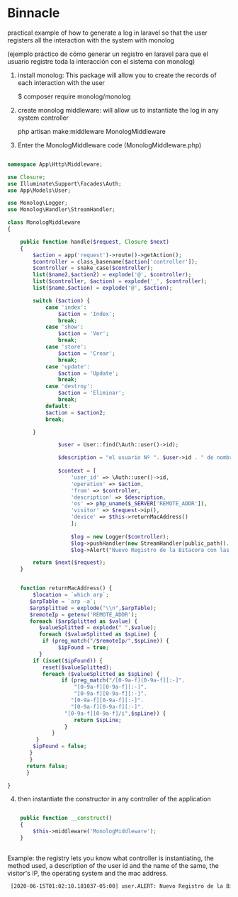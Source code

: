 # Binnacle
 practical example of how to generate a log in laravel so that the user registers all the interaction with the system with monolog
 
(ejemplo práctico de cómo generar un registro en laravel para que el usuario registre toda la interacción con el sistema con monolog)

 1. install monolog: This package will allow you to create the records of each interaction with the user
 
    $ composer require monolog/monolog
 
2. create monolog middleware: will allow us to instantiate the log in any system controller
 
    php artisan make:middleware MonologMiddleware
    
3. Enter the MonologMiddleware code (MonologMiddleware.php)

```php

namespace App\Http\Middleware;

use Closure;
use Illuminate\Support\Facades\Auth;
use App\Models\User;

use Monolog\Logger;
use Monolog\Handler\StreamHandler;

class MonologMiddleware
{

    public function handle($request, Closure $next)
    {
        $action = app('request')->route()->getAction();
        $controller = class_basename($action['controller']);
        $controller = snake_case($controller);
        list($name2,$action2) = explode('@', $controller);
        list($controller, $action) = explode('_', $controller);
        list($name,$action) = explode('@', $action);

        switch ($action) {
            case 'index':
                $action = 'Index';
                break;
            case 'show':
                $action = 'Ver';
                break;
            case 'store':
                $action = 'Crear';
                break;
            case 'update':
                $action = 'Update';
                break;
            case 'destroy':
                $action = 'Eliminar';
                break;
            default:
            $action = $action2;
            break;

        }

                $user = User::find(\Auth::user()->id);

                $description = "el usuario Nº ". $user->id . " de nombre " . $user->person->name . " realizo esta acción";
    
                $context = [
                    'user_id' => \Auth::user()->id,
                    'operation' => $action,
                    'from' => $controller,
                    'description' => $description,
                    'os' => php_uname($_SERVER['REMOTE_ADDR']),
                    'visitor' => $request->ip(),
                    'device' => $this->returnMacAddress()
                    ];
    
                    $log = new Logger($controller);
                    $log->pushHandler(new StreamHandler(public_path().'/storage/monolog/binnacle.log', Logger::DEBUG));
                    $log->Alert("Nuevo Registro de la Bitacora con las siguiente especificaciones.: ",  $context);

        return $next($request);
    }


    function returnMacAddress() {
        $location = `which arp`;
       $arpTable = `arp -a`;
       $arpSplitted = explode("\\n",$arpTable);
       $remoteIp = getenv('REMOTE_ADDR');
       foreach ($arpSplitted as $value) {
          $valueSplitted = explode(" ",$value);
          foreach ($valueSplitted as $spLine) {
           if (preg_match("/$remoteIp/",$spLine)) {
                $ipFound = true;
          }
        if (isset($ipFound)) {
           reset($valueSplitted);
           foreach ($valueSplitted as $spLine) {
                 if (preg_match("/[0-9a-f][0-9a-f][:-]".
                     "[0-9a-f][0-9a-f][:-]".
                     "[0-9a-f][0-9a-f][:-]".
                    "[0-9a-f][0-9a-f][:-]".
                    "[0-9a-f][0-9a-f][:-]".
                  "[0-9a-f][0-9a-f]/i",$spLine)) {
                     return $spLine;
                  }
              }
         }
        $ipFound = false;
       }
       }
      return false;
      }

}
```

4. then instantiate the constructor in any controller of the application
```php

    public function __construct()
    {
        $this->middleware('MonologMiddleware');
    }
    
```
Example: the registry lets you know what controller is instantiating, the method used, a description of the user id and the name of the same, the visitor's IP, the operating system and the mac address.
 
```txt
 [2020-06-15T01:02:10.181037-05:00] user.ALERT: Nuevo Registro de la Bitacora con las siguiente especificaciones.:  {"user_id":2,"operation":"user_settings","from":"user","description":"el usuario Nº 2 de nombre Isabel Sánchez realizo esta acción","os":"Windows NT PERFILES 10.0 build 18362 (Windows 10) AMD64","visitor":"127.0.0.1","device":"60-33-26-90-5e-39"} []
```
 
 
